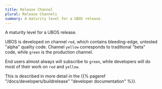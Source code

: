 ```yaml
---
title: Release Channel
plural: Release Channels
summary: A maturity level for a UBOS release.
---
```


A maturity level for a UBOS release.

UBOS is developed on channel ``red``, which contains bleeding-edge, untested
"alpha" quality code. Channel ``yellow`` corresponds to traditional "beta" code,
while ``green`` is the production channel.

End users almost always will subscribe to ``green``, while developers will
do most of their work on ``red`` and ``yellow``.

This is described in more detail in the
{{% pageref "/docs/developers/buildrelease" "developer documentation" %}}.
